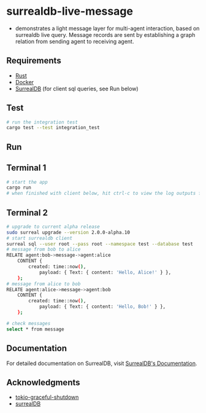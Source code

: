 # surrealdb-live-message
- demonstrates a light message layer for multi-agent interaction, based on surrealdb live query. Message records are sent by establishing a graph relation from sending agent to receiving agent.
## Requirements
* [Rust](https://www.rust-lang.org/tools/install)
* [Docker](https://docs.docker.com/get-docker/)
* [SurrealDB](https://surrealdb.com/docs/surrealdb/installation/) (for client sql queries, see Run below)
## Test
```sh
# run the integration test
cargo test --test integration_test
```
## Run
## Terminal 1
```sh
# start the app
cargo run
# when finished with client below, hit ctrl-c to view the log outputs from the subsystem and listener shutdowns
```
## Terminal 2
```sh
# upgrade to current alpha release
sudo surreal upgrade --version 2.0.0-alpha.10
# start surrealdb client
surreal sql --user root --pass root --namespace test --database test
# message from bob to alice
RELATE agent:bob->message->agent:alice 
	CONTENT {
		created: time::now(),
        	payload: { Text: { content: 'Hello, Alice!' } },
	};
# message from alice to bob
RELATE agent:alice->message->agent:bob 
	CONTENT {
		created: time::now(),
        	payload: { Text: { content: 'Hello, Bob!' } },
	};

# check messages
select * from message
```
## Documentation

For detailed documentation on SurrealDB, visit [SurrealDB's Documentation](https://surrealdb.com/docs).

## Acknowledgments
* [tokio-graceful-shutdown](https://github.com/Finomnis/tokio-graceful-shutdown)
* [surrealDB](https://github.com/surrealdb/surrealdb)

